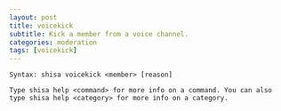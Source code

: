 ```yaml
---
layout: post
title: voicekick
subtitle: Kick a member from a voice channel.
categories: moderation
tags: [voicekick]
---
```


`Syntax: shisa voicekick <member> [reason]`

```
Type shisa help <command> for more info on a command. You can also type shisa help <category> for more info on a category.
```